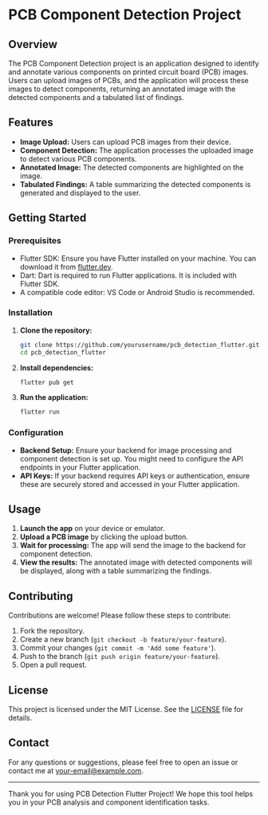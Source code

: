<!-- # pcb_detection

A new Flutter project.

## Getting Started

This project is a starting point for a Flutter application.

A few resources to get you started if this is your first Flutter project:

- [Lab: Write your first Flutter app](https://docs.flutter.dev/get-started/codelab)
- [Cookbook: Useful Flutter samples](https://docs.flutter.dev/cookbook)

For help getting started with Flutter development, view the
[online documentation](https://docs.flutter.dev/), which offers tutorials,
samples, guidance on mobile development, and a full API reference. -->


# PCB Component Detection Project

## Overview
The PCB Component Detection project is an application designed to identify and annotate various components on printed circuit board (PCB) images. Users can upload images of PCBs, and the application will process these images to detect components, returning an annotated image with the detected components and a tabulated list of findings.

## Features
- **Image Upload:** Users can upload PCB images from their device.
- **Component Detection:** The application processes the uploaded image to detect various PCB components.
- **Annotated Image:** The detected components are highlighted on the image.
- **Tabulated Findings:** A table summarizing the detected components is generated and displayed to the user.
<!--
## Screenshots
![Upload Screen](screenshots/upload_screen.png)
![Annotated Image](screenshots/annotated_image.png)
![Tabulated Findings](screenshots/tabulated_findings.png)
-->
## Getting Started

### Prerequisites
- Flutter SDK: Ensure you have Flutter installed on your machine. You can download it from [flutter.dev](https://flutter.dev).
- Dart: Dart is required to run Flutter applications. It is included with Flutter SDK.
- A compatible code editor: VS Code or Android Studio is recommended.

### Installation
1. **Clone the repository:**
   ```bash
   git clone https://github.com/yourusername/pcb_detection_flutter.git
   cd pcb_detection_flutter
   ```
2. **Install dependencies:**
   ```bash
   flutter pub get
   ```
3. **Run the application:**
   ```bash
   flutter run
   ```

### Configuration
- **Backend Setup:** Ensure your backend for image processing and component detection is set up. You might need to configure the API endpoints in your Flutter application.
- **API Keys:** If your backend requires API keys or authentication, ensure these are securely stored and accessed in your Flutter application.

## Usage
1. **Launch the app** on your device or emulator.
2. **Upload a PCB image** by clicking the upload button.
3. **Wait for processing:** The app will send the image to the backend for component detection.
4. **View the results:** The annotated image with detected components will be displayed, along with a table summarizing the findings.

<!-- ## Project Structure
```
pcb_detection_flutter/
├── lib/
│   ├── main.dart
│   ├── screens/
│   │   ├── upload_screen.dart
│   │   ├── result_screen.dart
│   ├── widgets/
│   │   ├── image_uploader.dart
│   │   ├── component_table.dart
│   ├── models/
│   │   ├── detection_result.dart
│   ├── services/
│   │   ├── api_service.dart
├── assets/
│   ├── images/
│   │   ├── sample_pcb.jpg
├── test/
│   ├── widget_test.dart
├── README.md
├── pubspec.yaml
└── screenshots/
    ├── upload_screen.png
    ├── annotated_image.png
    ├── tabulated_findings.png
```
-->
## Contributing
Contributions are welcome! Please follow these steps to contribute:
1. Fork the repository.
2. Create a new branch (`git checkout -b feature/your-feature`).
3. Commit your changes (`git commit -m 'Add some feature'`).
4. Push to the branch (`git push origin feature/your-feature`).
5. Open a pull request.

## License
This project is licensed under the MIT License. See the [LICENSE](LICENSE) file for details.

## Contact
For any questions or suggestions, please feel free to open an issue or contact me at [your-email@example.com](mailto:aditya.raj.met21@itbhu.ac.in).

---

Thank you for using PCB Detection Flutter Project! We hope this tool helps you in your PCB analysis and component identification tasks.
